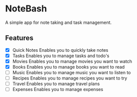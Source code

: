 # NoteBash

A simple app for note taking and task management.

## Features

- [x] Quick Notes
      Enables you to quickly take notes
- [x] Tasks
      Enables you to manage tasks and todo's
- [x] Movies
      Enables you to manage movies you want to watch
- [x] Books
      Enables you to manage books you want to read
- [ ] Music
      Enables you to manage music you want to listen to
- [ ] Recipes
      Enables you to manage recipes you want to try
- [ ] Travel
      Enables you to manage travel plans
- [ ] Expenses
      Enables you to manage expenses
